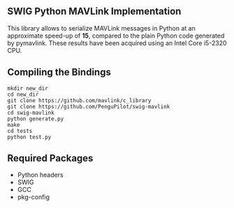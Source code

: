 
SWIG Python MAVLink Implementation
----------------------------------

This library allows to serialize MAVLink messages in Python
at an approximate speed-up of **15**, compared to the plain Python code
generated by pymavlink. These results have been acquired using an Intel Core i5-2320 CPU.


Compiling the Bindings
----------------------

```
mkdir new_dir
cd new_dir
git clone https://github.com/mavlink/c_library
git clone https://github.com/PenguPilot/swig-mavlink
cd swig-mavlink
python generate.py
make
cd tests
python test.py
```


Required Packages
-----------------

- Python headers
- SWIG
- GCC
- pkg-config
